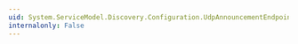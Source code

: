 ```yaml
---
uid: System.ServiceModel.Discovery.Configuration.UdpAnnouncementEndpointElement.EndpointType
internalonly: False
---
```

